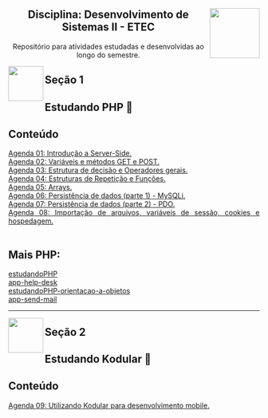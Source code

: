 <div align="center">
<a href="https://github.com/monicaquintal" target="_blank"><img align="right" height="100" src="https://www.svgrepo.com/show/477108/computer.svg" /></a>
<h2>Disciplina: Desenvolvimento de Sistemas II - ETEC</h2>
<p>Repositório para atividades estudadas e desenvolvidas ao longo do semestre.</p>
</div>

<a href="https://github.com/monicaquintal" target="_blank"><img align="left" height="70" src="https://cdn.jsdelivr.net/gh/devicons/devicon/icons/php/php-plain.svg"/></a>  
<h2>Seção 1</h2>
<h2>Estudando PHP 🐘</h2>

<div id="conteudo" align="justify">

## Conteúdo
    
[Agenda 01: Introdução a Server-Side.](./agenda01/agenda01.md)<br>
[Agenda 02: Variáveis e métodos GET e POST.](./agenda02/agenda02.md)<br>
[Agenda 03: Estrutura de decisão e Operadores gerais.](./agenda03/agenda03.md)<br>
[Agenda 04: Estruturas de Repetição e Funções.](./agenda04/agenda04.md)<br>
[Agenda 05: Arrays.](./agenda05/agenda05.md)<br>
[Agenda 06: Persistência de dados (parte 1) - MySQLi.](./agenda06/agenda06.md)<br>
[Agenda 07: Persistência de dados (parte 2) - PDO.](./agenda07/agenda07.md)<br>
[Agenda 08: Importação de arquivos, variáveis de sessão, cookies e hospedagem.](./agenda08/agenda08.md)<br>
<br>

## Mais PHP:
<a href="https://github.com/monicaquintal/estudandoPHP">estudandoPHP</a><br>
<a href="https://github.com/monicaquintal/app-help-desk">app-help-desk</a><br>
<a href="https://github.com/monicaquintal/estudandoPHP-orientacao-a-objetos">estudandoPHP-orientacao-a-objetos</a><br>
<a href="https://github.com/monicaquintal/app-send-mail">app-send-mail</a><br>
</div>

---

<a href="https://github.com/monicaquintal" target="_blank"><img align="left" height="70" src="https://www.svgrepo.com/show/477093/mobile-phone-signal.svg"/></a>  
<h2>Seção 2</h2>
<h2>Estudando Kodular 🤳</h2>

<div id="conteudo" align="justify">

## Conteúdo

[Agenda 09: Utilizando Kodular para desenvolvimento mobile.](./agenda09/agenda09.md)<br>
<br>
